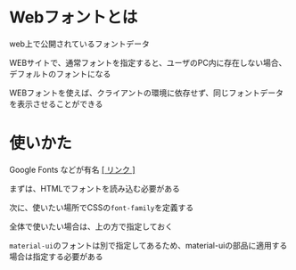# Webフォントとは

web上で公開されているフォントデータ

WEBサイトで、通常フォントを指定すると、ユーザのPC内に存在しない場合、デフォルトのフォントになる

WEBフォントを使えば、クライアントの環境に依存せず、同じフォントデータを表示させることができる

# 使いかた

Google Fonts などが有名 [[ リンク ]](https://googlefonts.github.io/japanese/#roundedmplus1c)

まずは、HTMLでフォントを読み込む必要がある

次に、使いたい場所でCSSの`font-family`を定義する

全体で使いたい場合は、上の方で指定しておく

`material-ui`のフォントは別で指定してあるため、material-uiの部品に適用する場合は指定する必要がある

